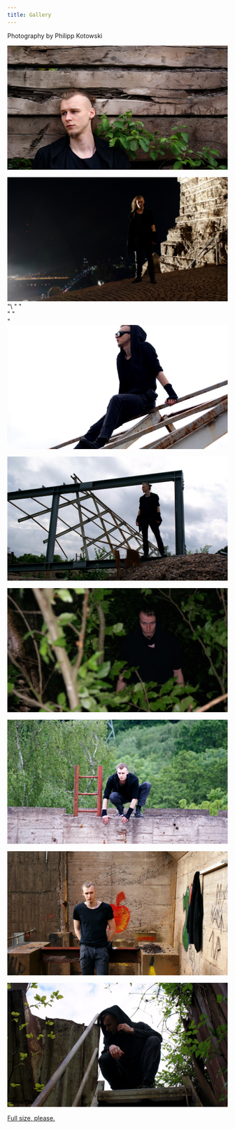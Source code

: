 ```yaml
---
title: Gallery
---
```


Photography by Philipp Kotowski

![01](assets/img/number_01_small.jpg)  




![02](assets/img/number_02_small.jpg)  
"\ 
"
"\
"
"\
"
![03](assets/img/number_03_small.jpg)  

![04](assets/img/number_04_small.jpg)  

![05](assets/img/number_05_small.jpg)  

![06](assets/img/number_06_small.jpg)  

![07](assets/img/number_07_small.jpg)  

![08](assets/img/number_08_small.jpg)  
  
[Full size, please.](https://j-hoefner.github.io/himeravinn/gallery/sharp/)

